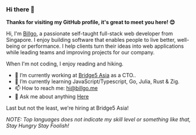 ### Hi there 👋

**Thanks for visiting my GitHub profile, it's great to meet you here! 😊**  

Hi, I'm [Billgo](https://billgo.me), a passionate self-taught full-stack web developer from Singapore. I enjoy building software that enables people to live better, well-being or performance. I help clients turn their ideas into web applications while leading teams and improving projects for our company. 

When I'm not coding, I enjoy reading and hiking.

- 🔭 I’m currently working at [Bridge5 Asia](https://github.com/bridge5) as a CTO..
- 🌱 I’m currently learning JavaScript/Typescript, Go, Julia, Rust & Zig.
- 📫 How to reach me: hi@billgo.me
- 💬 Ask me about anything [Here](https://github.com/billgo/billgo/issues)

Last but not the least, we're hiring at Bridge5 Asia!

*NOTE: Top languages does not indicate my skill level or something like that, Stay Hungry Stay Foolish!*
